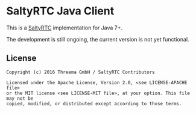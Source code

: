 # SaltyRTC Java Client

This is a [SaltyRTC](https://github.com/saltyrtc/saltyrtc-meta) implementation
for Java 7+.

The development is still ongoing, the current version is not yet functional.

## License

    Copyright (c) 2016 Threema GmbH / SaltyRTC Contributors
    
    Licensed under the Apache License, Version 2.0, <see LICENSE-APACHE file>
    or the MIT license <see LICENSE-MIT file>, at your option. This file may not be
    copied, modified, or distributed except according to those terms.
